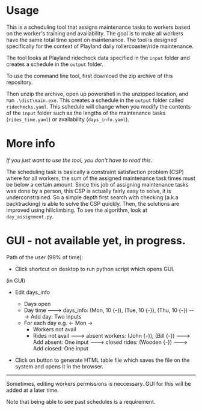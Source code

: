 # Usage

This is a scheduling tool that assigns maintenance tasks to workers based on the worker's training and availability. The goal is to make all workers have the same total time spent on maintenance. The tool is designed specifically for the context of Playland daily rollercoaster/ride maintenance.

The tool looks at Playland ridecheck data specified in the `input` folder and creates a schedule in the `output` folder.

To use the command line tool, first download the zip archive of this repository.

Then unzip the archive, open up powershell in the unzipped location, and run `.\dist\main.exe`. This creates a schedule in the `output` folder called `ridechecks.yaml`. This schedule will change when you modify the contents of the `input` folder such as the lengths of the maintenance tasks (`rides_time.yaml`) or availability (`days_info.yaml`).

# More info
*If you just want to use the tool, you don't have to read this.*

The scheduling task is basically a constraint satisfaction problem (CSP) where for all workers, the sum of the assigned maintenance task times must be below a certain amount. Since this job of assigning maintenance tasks was done by a person, this CSP is actually fairly easy to solve, it is underconstrained. So a simple depth first search with checking (a.k.a backtracking) is able to solve the CSP quickly. Then, the solutions are improved using hillclimbing. To see the algorithm, look at `day_assignment.py`.

# GUI - not available yet, in progress.

Path of the user (99% of time):

- Click shortcut on desktop to run python script which opens GUI.

(in GUI)

- Edit days_info
	- Days open
	- Day time
    ---> days_info: (Mon, 10 {-}), (Tue, 10 {-}), (Thu, 10 {-})
    ---> Add day: Two inputs
    - For each day e.g. <- Mon ->
	    - Workers not avail
	    - Rides not avail
        ---> absent workers: (John {-}), (Bill {-})
        ---> Add absent: One input
        ---> closed rides: (Wooden {-})
        ---> Add closed: One input

- Click on button to generate HTML table file which saves the file on the system and opens it in the browser.

---

Sometimes, editing workers permissions is neccessary. GUI for this will be added at a later time.

Note that being able to see past schedules is a requirement.
